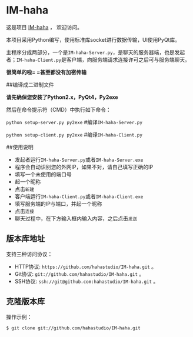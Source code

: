 # IM-haha

这是项目 [IM-haha](https://github.com/hahastudio/IM-haha) ，
欢迎访问。

本项目采用Python编写，使用标准库socket进行数据传输，UI使用PyQt库。

主程序分成两部分，一个是`IM-haha-Server.py`，是聊天的服务器端，也是发起者；`IM-haha-Client.py`是客户端，向服务端请求连接许可之后可与服务端聊天。

**很简单的啦= =甚至都没有加密传输**

##编译成二进制文件

**请先确保您安装了Python2.x，PyQt4，Py2exe**

然后在命令提示符（CMD）中执行如下命令：

`python setup-server.py py2exe` #编译`IM-haha-Server.py`

`python setup-client.py py2exe` #编译`IM-haha-Client.py`

##使用说明

* 发起者运行`IM-haha-Server.py`或者`IM-haha-Server.exe`
* 程序会自动识别您的外网IP，如果不对，请自己填写正确的IP
* 填写一个未使用的端口号
* 起一个昵称
* 点击`新建`
* 客户端运行`IM-haha-Client.py`或者`IM-haha-Client.exe`
* 填写服务端的IP与端口，并起一个昵称
* 点击`连接`
* 聊天过程中，在下方输入框内输入内容，之后点击`发送`


## 版本库地址

支持三种访问协议：

* HTTP协议: `https://github.com/hahastudio/IM-haha.git` 。
* Git协议: `git://github.com/hahastudio/IM-haha.git` 。
* SSH协议: `ssh://git@github.com:hahastudio/IM-haha.git` 。

## 克隆版本库

操作示例：

    $ git clone git://github.com/hahastudio/IM-haha.git